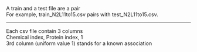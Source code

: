 A train and a test file are a pair</br>
For example, train_N2L11to15.csv pairs with test_N2L11to15.csv.</br>

--------

Each csv file contain 3 columns</br>
Chemical index, Protein index, 1</br>
3rd column (uniform value 1) stands for a known association</br>
